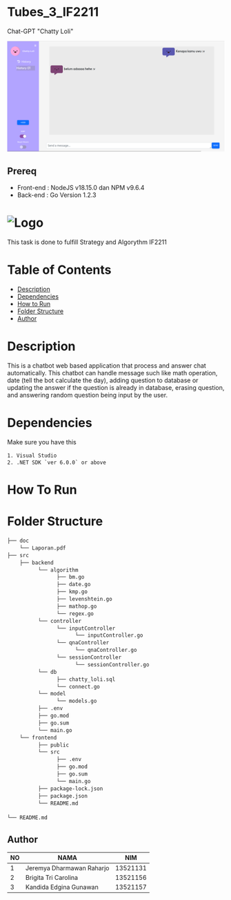 # Tubes_3_IF2211

Chat-GPT "Chatty Loli"

<p align="center">
  <img src="etc/chatty-loli.png" title="chatty loli">
</p>

## Prereq

- Front-end : NodeJS v18.15.0 dan NPM v9.6.4 
- Back-end : Go Version 1.2.3


# ![Logo](./src/Resources/logo.svg)
This task is done to fulfill Strategy and Algorythm IF2211

# Table of Contents
* [Description](#markdown-header-description)
* [Dependencies](#markdown-header-dependencies)
* [How to Run](#markdown-header-how-to-run)
* [Folder Structure](#markdown-header-folder-structure)
* [Author](#markdown-header-author)

# Description
This is a chatbot web based application that process and answer chat automatically. This chatbot can handle message such like math operation, date (tell the bot calculate the day), adding question to database or updating the answer if the question is already in database, erasing question, and answering random question being input by the user.



# Dependencies
Make sure you have this
```
1. Visual Studio
2. .NET SDK `ver 6.0.0` or above
```

# How To Run


# Folder Structure
```bash                             
├── doc
    └── Laporan.pdf
├── src
    ├── backend
          └── algorithm
                ├── bm.go
                ├── date.go
                ├── kmp.go
                ├── levenshtein.go
                ├── mathop.go
                └── regex.go
          └── controller
                └── inputController
                      └── inputController.go
                └── qnaController
                      └── qnaController.go
                └── sessionController
                      └── sessionController.go
          └── db
                ├── chatty_loli.sql
                └── connect.go
          └── model
                └── models.go
          ├── .env
          ├── go.mod
          ├── go.sum
          └── main.go
    └── frontend
          ├── public
          └── src
                ├── .env
                ├── go.mod
                ├── go.sum
                └── main.go
          ├── package-lock.json
          ├── package.json
          └── README.md

└── README.md
```


## Author
| NO | NAMA | NIM |
--- | --- | --- |
| 1 | Jeremya Dharmawan Raharjo | 13521131 |
| 2 | Brigita Tri Carolina | 13521156 |
| 3 | Kandida Edgina Gunawan | 13521157 |